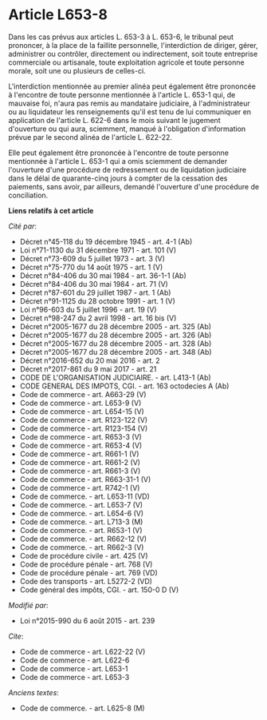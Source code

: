 # Article L653-8

Dans les cas prévus aux articles L. 653-3 à L. 653-6, le tribunal peut prononcer, à la place de la faillite personnelle,
l'interdiction de diriger, gérer, administrer ou contrôler, directement ou indirectement, soit toute entreprise commerciale
ou artisanale, toute exploitation agricole et toute personne morale, soit une ou plusieurs de celles-ci. 

L'interdiction mentionnée au premier alinéa peut également être prononcée à l'encontre de toute personne mentionnée à
l'article L. 653-1 qui, de mauvaise foi, n'aura pas remis au mandataire judiciaire, à l'administrateur ou au liquidateur les
renseignements qu'il est tenu de lui communiquer en application de l'article L. 622-6 dans le mois suivant le jugement
d'ouverture ou qui aura, sciemment, manqué à l'obligation d'information prévue par le second alinéa de l'article L. 622-22. 

Elle peut également être prononcée à l'encontre de toute personne mentionnée à l'article L. 653-1 qui a omis sciemment de
demander l'ouverture d'une procédure de redressement ou de liquidation judiciaire dans le délai de quarante-cinq jours à
compter de la cessation des paiements, sans avoir, par ailleurs, demandé l'ouverture d'une procédure de conciliation.

**Liens relatifs à cet article**

_Cité par_:

  - Décret n°45-118 du 19 décembre 1945 - art. 4-1 (Ab)
  - Loi n°71-1130 du 31 décembre 1971 - art. 101 (V)
  - Décret n°73-609 du 5 juillet 1973 - art. 3 (V)
  - Décret n°75-770 du 14 août 1975 - art. 1 (V)
  - Décret n°84-406 du 30 mai 1984 - art. 36-1-1 (Ab)
  - Décret n°84-406 du 30 mai 1984 - art. 71 (V)
  - Décret n°87-601 du 29 juillet 1987 - art. 1 (Ab)
  - Décret n°91-1125 du 28 octobre 1991 - art. 1 (V)
  - Loi n°96-603 du 5 juillet 1996 - art. 19 (V)
  - Décret n°98-247 du 2 avril 1998 - art. 16 bis (V)
  - Décret n°2005-1677 du 28 décembre 2005 - art. 325 (Ab)
  - Décret n°2005-1677 du 28 décembre 2005 - art. 326 (Ab)
  - Décret n°2005-1677 du 28 décembre 2005 - art. 328 (Ab)
  - Décret n°2005-1677 du 28 décembre 2005 - art. 348 (Ab)
  - Décret n°2016-652 du 20 mai 2016 - art. 2
  - Décret n°2017-861 du 9 mai 2017 - art. 21
  - CODE DE L'ORGANISATION JUDICIAIRE. - art. L413-1 (Ab)
  - CODE GENERAL DES IMPOTS, CGI. - art. 163 octodecies A (Ab)
  - Code de commerce - art. A663-29 (V)
  - Code de commerce - art. L653-9 (V)
  - Code de commerce - art. L654-15 (V)
  - Code de commerce - art. R123-122 (V)
  - Code de commerce - art. R123-154 (V)
  - Code de commerce - art. R653-3 (V)
  - Code de commerce - art. R653-4 (V)
  - Code de commerce - art. R661-1 (V)
  - Code de commerce - art. R661-2 (V)
  - Code de commerce - art. R661-3 (V)
  - Code de commerce - art. R663-31-1 (V)
  - Code de commerce - art. R742-1 (V)
  - Code de commerce. - art. L653-11 (VD)
  - Code de commerce. - art. L653-7 (V)
  - Code de commerce. - art. L654-6 (V)
  - Code de commerce. - art. L713-3 (M)
  - Code de commerce. - art. R653-1 (V)
  - Code de commerce. - art. R662-12 (V)
  - Code de commerce. - art. R662-3 (V)
  - Code de procédure civile - art. 425 (V)
  - Code de procédure pénale - art. 768 (V)
  - Code de procédure pénale - art. 769 (VD)
  - Code des transports - art. L5272-2 (VD)
  - Code général des impôts, CGI. - art. 150-0 D (V)

_Modifié par_:

  - Loi n°2015-990 du 6 août 2015 - art. 239

_Cite_:

  - Code de commerce - art. L622-22 (V)
  - Code de commerce - art. L622-6
  - Code de commerce - art. L653-1
  - Code de commerce - art. L653-3

_Anciens textes_:

  - Code de commerce. - art. L625-8 (M)
